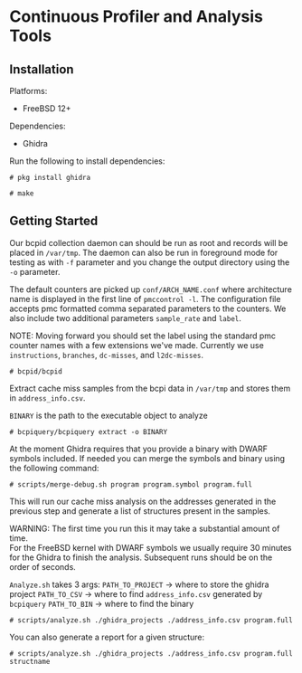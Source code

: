 Continuous Profiler and Analysis Tools
======================================

Installation
------------

Platforms:
 - FreeBSD 12+

Dependencies:
 - Ghidra

Run the following to install dependencies:

```
# pkg install ghidra
```

```
# make
```

Getting Started
---------------

Our bcpid collection daemon can should be run as root and records will be 
placed in `/var/tmp`.  The daemon can also be run in foreground mode for 
testing as with `-f` parameter and you change the output directory using the 
`-o` parameter.

The default counters are picked up `conf/ARCH_NAME.conf` where architecture 
name is displayed in the first line of `pmccontrol -l`.  The configuration file 
accepts pmc formatted comma separated parameters to the counters.  We also 
include two additional parameters `sample_rate` and `label`.

NOTE: Moving forward you should set the label using the standard pmc counter 
names with a few extensions we've made.  Currently we use `instructions`, 
`branches`, `dc-misses`, and `l2dc-misses`.

```
# bcpid/bcpid
```

Extract cache miss samples from the bcpi data in `/var/tmp` and stores them in 
`address_info.csv`.

`BINARY` is the path to the executable object to analyze

```
# bcpiquery/bcpiquery extract -o BINARY
```

At the moment Ghidra requires that you provide a binary with DWARF symbols 
included.  If needed you can merge the symbols and binary using the following 
command:

```
# scripts/merge-debug.sh program program.symbol program.full
```

This will run our cache miss analysis on the addresses generated in the 
previous step and generate a list of structures present in the samples.

WARNING: The first time you run this it may take a substantial amount of time.  
For the FreeBSD kernel with DWARF symbols we usually require 30 minutes for the 
Ghidra to finish the analysis.  Subsequent runs should be on the order of 
seconds.

`Analyze.sh` takes 3 args:
`PATH_TO_PROJECT` -> where to store the ghidra project
`PATH_TO_CSV` -> where to find `address_info.csv` generated by `bcpiquery`
`PATH_TO_BIN` -> where to find the binary

```
# scripts/analyze.sh ./ghidra_projects ./address_info.csv program.full
```

You can also generate a report for a given structure:

```
# scripts/analyze.sh ./ghidra_projects ./address_info.csv program.full structname
```
